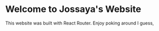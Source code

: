 # Welcome to Jossaya's Website

This website was built with React Router. Enjoy poking around I guess,